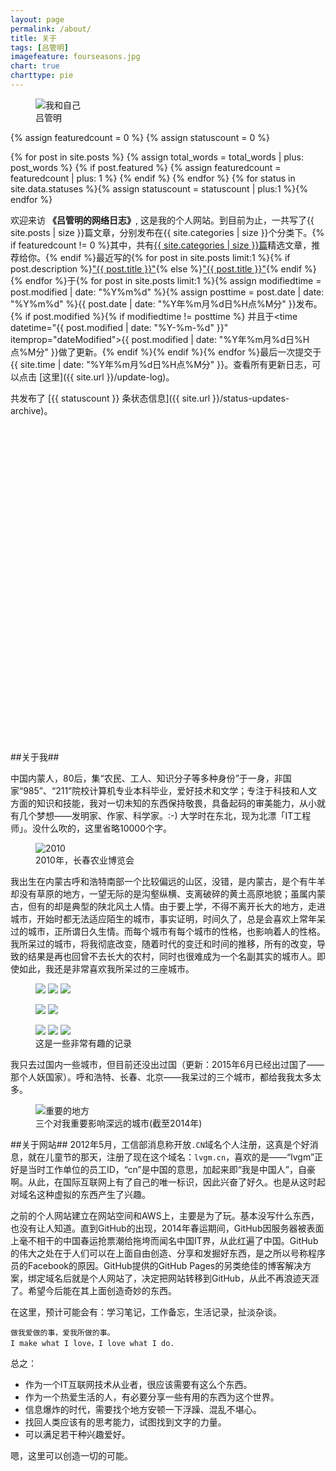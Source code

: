 ```yaml
---
layout: page
permalink: /about/
title: 关于
tags: [吕管明]
imagefeature: fourseasons.jpg
chart: true
charttype: pie
---
```

<figure>
  <img src="{{ site.imageurl }}/me-and-myself.jpg" alt="我和自己">
  <figcaption>吕管明</figcaption>
</figure>

{% assign featuredcount = 0 %}
{% assign statuscount = 0 %}

{% for post in site.posts %}
    {% assign total_words = total_words | plus: post_words %}
    {% if post.featured %}
    {% assign featuredcount = featuredcount | plus: 1 %}
    {% endif %}
{% endfor %}
{% for status in site.data.statuses %}{% assign statuscount = statuscount | plus:1 %}{% endfor %}

欢迎来访 **《吕管明的网络日志》**, 这是我的个人网站。到目前为止，一共写了{{ site.posts | size }}篇文章，分别发布在{{ site.categories | size }}个分类下。{% if featuredcount != 0 %}其中，共有<a href="{{ site.url }}/featured">{{ site.categories | size }}篇</a>精选文章，推荐给你。{% endif %}最近写的{% for post in site.posts limit:1 %}{% if post.description %}<a href="{{ site.url }}{{ post.url }}" title="{{ post.description }}">"{{ post.title }}"</a>{% else %}<a href="{{ site.url }}{{ post.url }}" title="{{ post.description }}" title="阅读 {{ post.title }}">"{{ post.title }}"</a>{% endif %}{% endfor %}于{% for post in site.posts limit:1 %}{% assign modifiedtime = post.modified | date: "%Y%m%d" %}{% assign posttime = post.date | date: "%Y%m%d" %}<time datetime="{{ post.date | date_to_xmlschema }}" class="post-time">{{ post.date | date: "%Y年%m月%d日%H点%M分" }}</time>发布。{% if post.modified %}{% if modifiedtime != posttime %} 并且于<time datetime="{{ post.modified | date: "%Y-%m-%d" }}" itemprop="dateModified">{{ post.modified | date: "%Y年%m月%d日%H点%M分" }}</time>做了更新。{% endif %}{% endif %}{% endfor %}最后一次提交于 {{ site.time | date: "%Y年%m月%d日%H点%M分" }}。查看所有更新日志，可以点击 [这里]({{ site.url }}/update-log)。

共发布了 [{{ statuscount }} 条状态信息]({{ site.url }}/status-updates-archive)。

<div class="chart" id="chartdiv" style="width: 100%; height: 500px; margin-bottom: 20px;" ></div>

##关于我##

中国内蒙人，80后，集“农民、工人、知识分子等多种身份”于一身，非国家“985”、“211”院校计算机专业本科毕业，爱好技术和文学；专注于科技和人文方面的知识和技能，我对一切未知的东西保持敬畏，具备起码的审美能力，从小就有几个梦想——发明家、作家、科学家。:-)
大学时在东北，现为北漂「IT工程师」。没什么吹的，这里省略10000个字。

<figure>
	<img src="{{ site.imageurl }}/20100818336.jpg" alt="2010">
	<figcaption>2010年，长春农业博览会</figcaption>
</figure>

我出生在内蒙古呼和浩特南部一个比较偏远的山区，没错，是内蒙古，是个有牛羊却没有草原的地方，一望无际的是沟壑纵横、支离破碎的黄土高原地貌；虽属内蒙古，但有的却是典型的陕北风土人情。由于要上学，不得不离开长大的地方，走进城市，开始时都无法适应陌生的城市，事实证明，时间久了，总是会喜欢上常年呆过的城市，正所谓日久生情。而每个城市有每个城市的性格，也影响着人的性格。我所呆过的城市，将我彻底改变，随着时代的变迁和时间的推移，所有的改变，导致的结果是再也回曾不去长大的农村，同时也很难成为一个名副其实的城市人。即使如此，我还是非常喜欢我所呆过的三座城市。

<figure class="third">
	<a href="{{ site.url }}/images/about/1.jpg" title="家乡"><img src="{{ site.url }}/images/about/1-001.jpg"></a>
	<a href="{{ site.url }}/images/about/2.jpg" title="牛羊下来"><img src="{{ site.url }}/images/about/2-001.jpg"></a>
	<a href="{{ site.url }}/images/about/3.jpg" title="放羊的人"><img src="{{ site.url }}/images/about/3-001.jpg"></a>
</figure>
<figure class="half">
	<a href="{{ site.url }}/images/about/4.jpg" title="长春工程学院"><img src="{{ site.url }}/images/about/4-001.jpg"></a>
	<a href="{{ site.url }}/images/about/5.jpg" title="假期里安静的校园"><img src="{{ site.url }}/images/about/5-001.jpg"></a>
</figure>
<figure class="third">
	<a href="{{ site.url }}/images/about/6.jpg" title="颐和园南路"><img src="{{ site.url }}/images/about/6-001.jpg"></a>
	<a href="{{ site.url }}/images/about/7.jpg" title="夜行长安街"><img src="{{ site.url }}/images/about/7-001.jpg"></a>
	<a href="{{ site.url }}/images/about/8.jpg" title="被盗的爱车"><img src="{{ site.url }}/images/about/8-001.jpg"></a>
	<figcaption>这是一些非常有趣的记录</figcaption>
</figure>

我只去过国内一些城市，但目前还没出过国（更新：2015年6月已经出过国了——那个人妖国家）。呼和浩特、长春、北京——我呆过的三个城市，都给我我太多太多。

<figure>
	<img src="{{ site.imageurl }}/my-city.jpg" alt="重要的地方">
	<figcaption>三个对我重要影响深远的城市(截至2014年)</figcaption>
</figure>

##关于网站##
2012年5月，工信部消息称开放`.CN`域名个人注册，这真是个好消息，就在儿童节的那天，注册了现在这个域名：`lvgm.cn`，喜欢的是——“lvgm”正好是当时工作单位的员工ID，“cn”是中国的意思，加起来即“我是中国人”，自豪啊。从此，在国际互联网上有了自己的唯一标识，因此兴奋了好久。也是从这时起对域名这种虚拟的东西产生了兴趣。

之前的个人网站建立在网站空间和AWS上，主要是为了玩。基本没写什么东西，也没有让人知道。直到GitHub的出现，2014年春运期间，GitHub因服务器被表面上毫不相干的中国春运抢票潮给拖垮而闻名中国IT界，从此红遍了中国。GitHub的伟大之处在于人们可以在上面自由创造、分享和发掘好东西，是之所以号称程序员的Facebook的原因。GitHub提供的GitHub Pages的另类绝佳的博客解决方案，绑定域名后就是个人网站了，决定把网站转移到GitHub，从此不再浪迹天涯了。希望今后能在其上面创造奇妙的东西。

在这里，预计可能会有：学习笔记，工作备忘，生活记录，扯淡杂谈。

```
做我爱做的事，爱我所做的事。
I make what I love，I love what I do.
```

总之：

- 作为一个IT互联网技术从业者，很应该需要有这么个东西。
- 作为一个热爱生活的人，有必要分享一些有用的东西为这个世界。
- 信息爆炸的时代，需要找个地方安顿一下浮躁、混乱不堪心。
- 找回人类应该有的思考能力，试图找到文字的力量。
- 可以满足若干种兴趣爱好。

嗯，这里可以创造一切的可能。

<!-- amCharts javascript code -->
<script type="text/javascript">
	AmCharts.makeChart("chartdiv",
		{
			"type": "pie",
			"pathToImages": "http://cdn.amcharts.com/lib/3/images/",
			"balloonText": "分类: [[title]]<br><span style='font-size:14px'><b>[[value]] 篇文章</b> ([[percents]]%)</span>",
			"innerRadius": "40%",
			"minRadius": 100,
			"pullOutRadius": "15%",
			"startRadius": "30%",
			"colors": [
				"#FC913A",
				"#F9D423",
				"#FF4E50",
				"#FCD202",
				"#F8FF01",
				"#B0DE09",
				"#04D215",
				"#0D8ECF",
				"#0D52D1",
				"#2A0CD0",
				"#8A0CCF",
				"#CD0D74",
				"#754DEB",
				"#DDDDDD",
				"#999999",
				"#333333",
				"#000000",
				"#57032A",
				"#CA9726",
				"#990000",
				"#4B0C25"
			],
			"hoverAlpha": 0.74,
			"pullOutEffect": "elastic",
			"pullOutOnlyOne": true,
			"startEffect": "easeOutSine",
			"titleField": "category",
			"valueField": "number-of-posts",
			"allLabels": [],
			"balloon": {},
			"legend": {
				"align": "center",
				"markerType": "diamond",
				"switchable": false,
				"textClickEnabled": true,
				"useMarkerColorForLabels": true,
				"useMarkerColorForValues": true,
				"valueText": "[[value]] 篇文章"
			},
			"titles": [
				{
					"id": "Title-1",
					"text": "分类文章数"
				}
			],
      "dataProvider": [
{% assign tags_list = site.categories %}  
  {% if tags_list.first[0] == null %}
    {% for tag in tags_list %} 
        {
          "category": "{{ tag | capitalize }}",
          "number-of-posts": {{ site.tags[tag].size }}
        },
    {% endfor %}
  {% else %}
    {% for tag in tags_list %} 
        {
          "category": "{{ tag[0] | capitalize }}",
          "number-of-posts": {{ tag[1].size }}
        },
    {% endfor %}
  {% endif %}
{% assign tags_list = nil %}
      ]
    }
  );
</script>
